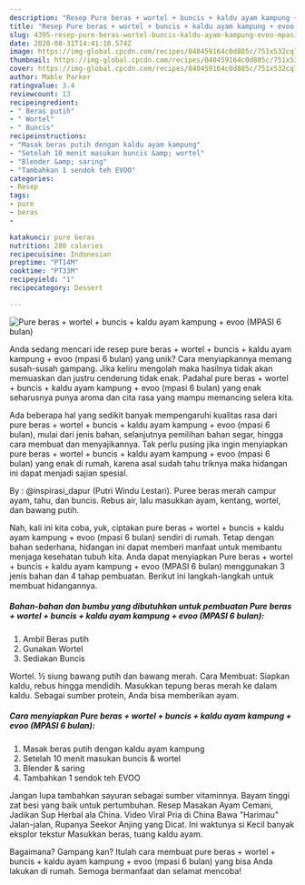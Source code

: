 ```yaml
---
description: "Resep Pure beras + wortel + buncis + kaldu ayam kampung + evoo (MPASI 6 bulan) yang Lezat Sekali"
title: "Resep Pure beras + wortel + buncis + kaldu ayam kampung + evoo (MPASI 6 bulan) yang Lezat Sekali"
slug: 4395-resep-pure-beras-wortel-buncis-kaldu-ayam-kampung-evoo-mpasi-6-bulan-yang-lezat-sekali
date: 2020-08-31T14:41:10.574Z
image: https://img-global.cpcdn.com/recipes/040459164c0d885c/751x532cq70/pure-beras-wortel-buncis-kaldu-ayam-kampung-evoo-mpasi-6-bulan-foto-resep-utama.jpg
thumbnail: https://img-global.cpcdn.com/recipes/040459164c0d885c/751x532cq70/pure-beras-wortel-buncis-kaldu-ayam-kampung-evoo-mpasi-6-bulan-foto-resep-utama.jpg
cover: https://img-global.cpcdn.com/recipes/040459164c0d885c/751x532cq70/pure-beras-wortel-buncis-kaldu-ayam-kampung-evoo-mpasi-6-bulan-foto-resep-utama.jpg
author: Mable Parker
ratingvalue: 3.4
reviewcount: 13
recipeingredient:
- " Beras putih"
- " Wortel"
- " Buncis"
recipeinstructions:
- "Masak beras putih dengan kaldu ayam kampung"
- "Setelah 10 menit masukan buncis &amp; wortel"
- "Blender &amp; saring"
- "Tambahkan 1 sendok teh EVOO"
categories:
- Resep
tags:
- pure
- beras
- 

katakunci: pure beras  
nutrition: 280 calories
recipecuisine: Indonesian
preptime: "PT14M"
cooktime: "PT33M"
recipeyield: "1"
recipecategory: Dessert

---
```



![Pure beras + wortel + buncis + kaldu ayam kampung + evoo (MPASI 6 bulan)](https://img-global.cpcdn.com/recipes/040459164c0d885c/751x532cq70/pure-beras-wortel-buncis-kaldu-ayam-kampung-evoo-mpasi-6-bulan-foto-resep-utama.jpg)

Anda sedang mencari ide resep pure beras + wortel + buncis + kaldu ayam kampung + evoo (mpasi 6 bulan) yang unik? Cara menyiapkannya memang susah-susah gampang. Jika keliru mengolah maka hasilnya tidak akan memuaskan dan justru cenderung tidak enak. Padahal pure beras + wortel + buncis + kaldu ayam kampung + evoo (mpasi 6 bulan) yang enak seharusnya punya aroma dan cita rasa yang mampu memancing selera kita.

Ada beberapa hal yang sedikit banyak mempengaruhi kualitas rasa dari pure beras + wortel + buncis + kaldu ayam kampung + evoo (mpasi 6 bulan), mulai dari jenis bahan, selanjutnya pemilihan bahan segar, hingga cara membuat dan menyajikannya. Tak perlu pusing jika ingin menyiapkan pure beras + wortel + buncis + kaldu ayam kampung + evoo (mpasi 6 bulan) yang enak di rumah, karena asal sudah tahu triknya maka hidangan ini dapat menjadi sajian spesial.

By : @inspirasi_dapur (Putri Windu Lestari). Puree beras merah campur ayam, tahu, dan buncis. Rebus air, lalu masukkan ayam, kentang, wortel, dan bawang putih.


Nah, kali ini kita coba, yuk, ciptakan pure beras + wortel + buncis + kaldu ayam kampung + evoo (mpasi 6 bulan) sendiri di rumah. Tetap dengan bahan sederhana, hidangan ini dapat memberi manfaat untuk membantu menjaga kesehatan tubuh kita. Anda dapat menyiapkan Pure beras + wortel + buncis + kaldu ayam kampung + evoo (MPASI 6 bulan) menggunakan 3 jenis bahan dan 4 tahap pembuatan. Berikut ini langkah-langkah untuk membuat hidangannya.

<!--inarticleads1-->

##### Bahan-bahan dan bumbu yang dibutuhkan untuk pembuatan Pure beras + wortel + buncis + kaldu ayam kampung + evoo (MPASI 6 bulan):

1. Ambil  Beras putih
1. Gunakan  Wortel
1. Sediakan  Buncis


Wortel. ½ siung bawang putih dan bawang merah. Cara Membuat: Siapkan kaldu, rebus hingga mendidih. Masukkan tepung beras merah ke dalam kaldu. Sebagai sumber protein, Anda bisa memberikan ayam. 

<!--inarticleads2-->

##### Cara menyiapkan Pure beras + wortel + buncis + kaldu ayam kampung + evoo (MPASI 6 bulan):

1. Masak beras putih dengan kaldu ayam kampung
1. Setelah 10 menit masukan buncis &amp; wortel
1. Blender &amp; saring
1. Tambahkan 1 sendok teh EVOO


Jangan lupa tambahkan sayuran sebagai sumber vitaminnya. Bayam tinggi zat besi yang baik untuk pertumbuhan. Resep Masakan Ayam Cemani, Jadikan Sup Herbal ala China. Video Viral Pria di China Bawa &#34;Harimau&#34; Jalan-jalan, Rupanya Seekor Anjing yang Dicat. Ini waktunya si Kecil banyak eksplor tekstur Masukkan beras, tuang kaldu ayam. 

Bagaimana? Gampang kan? Itulah cara membuat pure beras + wortel + buncis + kaldu ayam kampung + evoo (mpasi 6 bulan) yang bisa Anda lakukan di rumah. Semoga bermanfaat dan selamat mencoba!
